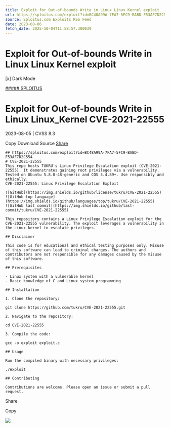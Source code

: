 ```yaml
---
title: Exploit for Out-of-bounds Write in Linux Linux Kernel exploit
url: https://sploitus.com/exploit?id=BC48A99A-7FA7-5FC9-BABD-F53AF7D2C554&utm_source=rss&utm_medium=rss
source: Sploitus.com Exploits RSS Feed
date: 2023-08-06
fetch_date: 2025-10-04T11:58:57.300039
---
```


# Exploit for Out-of-bounds Write in Linux Linux Kernel exploit

[x]
Dark Mode

[##### SPLOITUS](/)

# Exploit for Out-of-bounds Write in Linux Linux\_Kernel CVE-2021-22555

2023-08-05 | CVSS 8.3

Copy
Download
Source
[Share](#share-url)

```
## https://sploitus.com/exploit?id=BC48A99A-7FA7-5FC9-BABD-F53AF7D2C554
# CVE-2021-22555
This repo hosts TUKRU's Linux Privilege Escalation exploit (CVE-2021-22555). It demonstrates gaining root privileges via a vulnerability. Tested on Ubuntu 5.8.0-48-generic and COS 5.4.89+. Use responsibly and ethically.
CVE-2021-22555: Linux Privilege Escalation Exploit

![GitHub](https://img.shields.io/github/license/tukru/CVE-2021-22555)
![GitHub top language](https://img.shields.io/github/languages/top/tukru/CVE-2021-22555)
![GitHub last commit](https://img.shields.io/github/last-commit/tukru/CVE-2021-22555)

This repository contains a Linux Privilege Escalation exploit for the CVE-2021-22555 vulnerability. The exploit leverages a vulnerability in the Linux kernel to escalate privileges.

## Disclaimer

This code is for educational and ethical testing purposes only. Misuse of this software can lead to criminal charges. The authors and contributors are not responsible for any damages caused by the misuse of this software.

## Prerequisites

- Linux system with a vulnerable kernel
- Basic knowledge of C and Linux system programming

## Installation

1. Clone the repository:

git clone https://github.com/tukru/CVE-2021-22555.git

2. Navigate to the repository:

cd CVE-2021-22555

3. Compile the code:

gcc -o exploit exploit.c

## Usage

Run the compiled binary with necessary privileges:

./exploit

## Contributing

Contributions are welcome. Please open an issue or submit a pull request.
```

Share

Copy

![](https://mc.yandex.ru/watch/54912310)